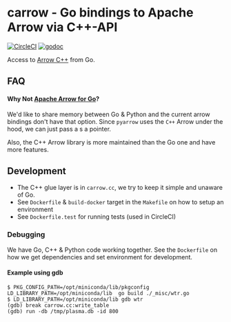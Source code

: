 # carrow - Go bindings to Apache Arrow via C++-API

[![CircleCI](https://circleci.com/gh/353solutions/carrow.svg?style=svg)](https://circleci.com/gh/353solutions/carrow) [![godoc](https://godoc.org/github.com/353solutions/carrow?status.svg)](https://pkg.go.dev/github.com/353solutions/carrow?tab=doc)

Access to [Arrow C++](https://arrow.apache.org/docs/cpp/) from Go.

## FAQ

#### Why Not [Apache Arrow for Go](https://github.com/apache/arrow/tree/master/go)?

We'd like to share memory between Go & Python and the current arrow bindings
don't have that option. Since `pyarrow` uses the `C++` Arrow under the hood, we
can just pass a s a pointer.

Also, the C++ Arrow library is more maintained than the Go one and have more
features.

## Development

- The C++ glue layer is in `carrow.cc`, we try to keep it simple and unaware of Go.
- See `Dockerfile` & `build-docker` target in the `Makefile` on how to setup an environment
- See `Dockerfile.test` for running tests (used in CircleCI)

### Debugging

We have Go, C++ & Python code working together. See the `Dockerfile` on how we
get dependencies and set environment for development. 

#### Example using gdb

    $ PKG_CONFIG_PATH=/opt/miniconda/lib/pkgconfig LD_LIBRARY_PATH=/opt/miniconda/lib  go build ./_misc/wtr.go
    $ LD_LIBRARY_PATH=/opt/miniconda/lib gdb wtr
    (gdb) break carrow.cc:write_table
    (gdb) run -db /tmp/plasma.db -id 800
